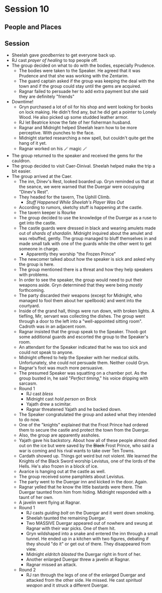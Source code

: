 # Session 10
## People and Places
## Session
* Sheelah gave _goodberries_ to get everyone back up.
* RJ cast _prayer of healing_ to top people off.
* The group decided on what to do with the bodies, especially Prudence.
	* The bodies were taken to the Speaker. He agreed that it was Prudence and that she was working with the Zentarim.
	* The guard captain asked if the group was keeping the deal with the town and if the group could stay until the gems are acquired.
	* Ragnar failed to persuade her to add extra payment but she said they are definitely "friends"
* Downtime!
	* Gryn purchased a lot of oil for his shop and went looking for books on lock making. He didn't find any, but he did get a pointer to Lonely Wood. He also picked up some studded leather armor.
	* RJ let Beatrice know the fate of her fisherman husband.
	* Ragnar and Midnight helped Sheelah learn how to be more perceptive. With punches to the face.
	* Midnight started researching a new spell, but couldn't quite get the hang of it yet.
	* Ragnar worked on his 🪄 magic 🪄
* The group returned to the speaker and received the gems for the cauldron.
* The group decided to visit Caer-Dinival. Sheelah helped make the trip a bit easier.
* The group arrived at the Caer.
	* The inn, Dinev's Rest, looked boarded up. Gryn reminded us that at the seance, we were warned that the Duergar were occupying "Dinev's Rest".
	* They headed for the tavern, The Uphill Climb.
		* _Stuff Happened While Sheelah's Player Was Out_
	* According to rumors, sketchy stuff is happening at the castle.
	* The tavern keeper is Rourke
	* The group decided to use the knowledge of the Duergar as a ruse to get into the castle.
	* The castle guards were dressed in black and wearing amulets made out of _shards of shardalin_. Midnight inquired about the amulet and was rebuffed, gently. The group managed to bluff themselves in and made small talk with one of the guards while the other went to get someone in charge.
		* Apparently they worship "the Frozen Prince"
	* The newcomer talked about how the speaker is sick and asked why the group is here.
	* The group mentioned there is a threat and how they help speakers with problems.
	* In order to see the speaker, the group would need to put their weapons aside. Gryn determined that they were being _mostly_ forthcoming.
	* The party discarded their weapons (except for Midnight, who managed to fool them about her spellbook) and went into the courtyard.
	* Inside of the grand hall, things were run down, with broken lights. A tiefling, Mir, servant was collecting the dishes. The group went through a door to the left into a "well-appointed sitting room". Cadroth was in an adjacent room.
	* Ragnar insisted that the group speak to the Speaker. Thoob got some additional guards and escorted the group to the Speaker's room.
	* An attendant for the Speaker indicated that he was too sick and could not speak to anyone.
	* Midnight offered to help the Speaker with her medical skills. Unfortunately, she could not persuade them. Neither could Gryn.
	* Ragnar's foot was much more persuasive.
	* The presumed Speaker was squatting on a chamber pot. As the group busted in, he said "_Perfect timing_," his voice dripping with sarcasm.
	* Round 1
		* RJ cast _bless_
		* Midnight cast _hold person_ on Brick
		* Yajath drew a scimitar.
		* Ragnar threatened Yajath and he backed down.
	* The Speaker congratulated the group and asked what they intended to do now.
	* One of the "knights" explained that the Frost Prince had ordered them to secure the castle and protect the town from the Duergar.
	* Also, the group are apparently assholes.
	* Yajath gave his backstory. About how all of these people almost died out on the ice but were saved by the ~~Black~~ Frost Prince, who said a war is coming and his rival wants to take over Ten Towns.
	* Cardath showed up. Things got weird but not violent. We learned the Knights of the Black Sword worship Levistus, one of the lords of the Hells. He's also frozen in a block of ice.
	* Avarice is hanging out at the castle as well.
	* The group received some pamphlets about Levistus.
	* The party went to the Duergar inn and kicked in the door. Again.
	* Ragnar yelled that he know the little bastards were there. The Duergar taunted from him from hiding. Midnight responded with a taunt of her own.
	* A javelin went flying at Ragnar.
	* Round 1
		* RJ casts _guiding bolt_ on the Duergar and it went down smoking.
		* Sheelah taunted the remaining Duergar.
		* Two MASSIVE Duergar appeared out of nowhere and swung at Ragnar with their war picks. One of them hit.
		* Gryn wildshaped into a snake and entered the inn through a small tunnel. He ended up in a kitchen with two figures, debating if they should "do it" or get out of there. They disappeared from view.
		* Midnight _eldritch blasted_ the Duergar right in front of her.
		* Another enlarged Duergar threw a javelin at Ragnar.
		* Ragnar missed an attack.
	* Round 2
		* RJ ran through the legs of one of the enlarged Duergar and attacked from the other side. He missed. He cast _spiritual weapon_ and it struck a different Duergar.
<!--stackedit_data:
eyJoaXN0b3J5IjpbLTE0NjIyMDQ2MTMsLTE4MzkyMDE3OSwxND
Q2MDkxNDA3LDE4NTk3OTYyNDQsMTg3MzU1MjA2OCwyMTM3NDYz
NDQ4LDEyMTY2MzM1OCwtMTI2NDc2MjA4MSwxNTAwMzM5MTkxLD
U2MzU0MTYxMiwtMTYxOTg4OTAzNSw1Mjg2ODIyOCw5MjY2Nzgw
MjgsLTEzOTg2MzUzNywtMTM1MzI1OTg4OCwtMTY3NDc0NDUxLC
0yMDE1NjM5NjQ2LC0xODA0ODAxODgyLDgyODE2OTU4MSwxNTg2
NzU0MDE5XX0=
-->
